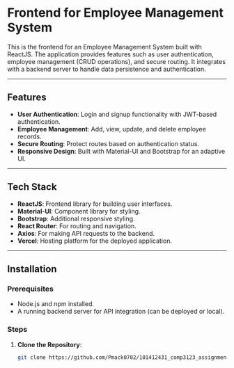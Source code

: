 # Frontend for Employee Management System

This is the frontend for an Employee Management System built with ReactJS. The application provides features such as user authentication, employee management (CRUD operations), and secure routing. It integrates with a backend server to handle data persistence and authentication.

---

## Features
- **User Authentication**: Login and signup functionality with JWT-based authentication.
- **Employee Management**: Add, view, update, and delete employee records.
- **Secure Routing**: Protect routes based on authentication status.
- **Responsive Design**: Built with Material-UI and Bootstrap for an adaptive UI.

---

## Tech Stack
- **ReactJS**: Frontend library for building user interfaces.
- **Material-UI**: Component library for styling.
- **Bootstrap**: Additional responsive styling.
- **React Router**: For routing and navigation.
- **Axios**: For making API requests to the backend.
- **Vercel**: Hosting platform for the deployed application.

---

## Installation

### Prerequisites
- Node.js and npm installed.
- A running backend server for API integration (can be deployed or local).

### Steps
1. **Clone the Repository**:
   ```bash
   git clone https://github.com/Pmack0702/101412431_comp3123_assignment2_reactjs.git
